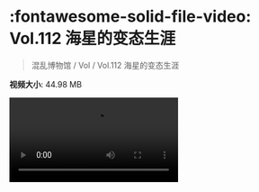 # :fontawesome-solid-file-video: Vol.112 海星的变态生涯

> 混乱博物馆 / Vol / Vol.112 海星的变态生涯

**视频大小**: 44.98 MB

<div class="video"><video src="https://file.hsyhx.top/archive/混乱博物馆/Vol/112.mp4" controls preload>🤔 您的浏览器不支持 video 标签</video></div>